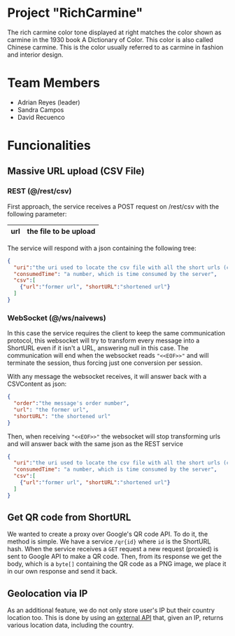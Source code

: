 

# Project "RichCarmine"

The rich carmine color tone displayed at right matches the color shown as carmine in the 1930 book A Dictionary of Color. This color is also called Chinese carmine. This is the color usually referred to as carmine in fashion and interior design.


# Team Members

* Adrian Reyes (leader)
* Sandra Campos
* David Recuenco

# Funcionalities

Massive URL upload (CSV File)
----------------------------
### REST (@/rest/csv)
First approach, the service receives a POST request on /rest/csv with the following parameter:

|url|the file to be upload|
|---|---------------------|

The service will respond with a json containing the following tree:
```json
{
  "uri":"the uri used to locate the csv file with all the short urls (csv/some_file.csv)",
  "consumedTime": "a number, which is time consumed by the server",
  "csv":[
    {"url":"former url", "shortURL":"shortened url"}
  ]
}
```

### WebSocket (@/ws/naivews)
In this case the service requires the client to keep the same communication protocol, this websocket will try to transform every message into a ShortURL even if it isn't a URL, answering null in this case. The communication will end when the websocket reads `"<<EOF>>"`  and will terminate the session, thus forcing just one conversion per session.

With any message the websocket receives, it will answer back with a CSVContent as json:

```json
{
  "order":"the message's order number",
  "url": "the former url",
  "shortURL": "the shortened url"
}
```
Then, when receiving `"<<EOF>>"` the websocket will stop transforming urls and will answer back with the same json as the REST service
```json
{
  "uri":"the uri used to locate the csv file with all the short urls (csv/some_file.csv)",
  "consumedTime": "a number, which is time consumed by the server",
  "csv":[
    {"url":"former url", "shortURL":"shortened url"}
  ]
}
```

Get QR code from ShortURL
----------------------------
We wanted to create a proxy over Google's QR code API. To do it, the method is simple. We have a service `/qr{id}` where `id` is the ShortURL hash. 
When the service receives a `GET` request a new request (proxied) is sent to Google API to make a QR code. 
Then, from its response we get the body, which is a `byte[]` containing the QR code as a PNG image, we place it in our own response and send it back.

Geolocation via IP
----------------------------
As an additional feature, we do not only store user's IP but their country location too. This is done by using an [external API](http://www.telize.com/geoip/) that, given an IP, returns various location data, including the country. 
